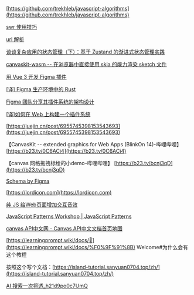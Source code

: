 [https://github.com/trekhleb/javascript-algorithms](https://github.com/trekhleb/javascript-algorithms)

[swr 使用技巧](https://github.com/lobehub/lobe-chat/blob/4358059b7618eb4cc0e8580688972bdd5c4ad937/src/store/market/action.ts#L4)

[url 解析](https://twitter.com/alexxubyte/status/1711406474654814575)

[谈谈复杂应用的状态管理（下）：基于 Zustand 的渐进式状态管理实践](https://juejin.cn/post/7182462103297458236)

[canvaskit-wasm -- 在浏览器中直接使用 skia 的能力渲染 sketch 文件](https://juejin.cn/post/7029274779815247879)

[用 Vue 3 开发 Figma 插件](https://juejin.cn/post/7084639146915921956)

[[译] Figma 生产环境中的 Rust](https://juejin.cn/post/7044741596348170270)

[Figma 团队分享其插件系统的架构设计](https://juejin.cn/entry/6844903923954745357)

[[译]如何在 Web 上构建一个插件系统](https://juejin.cn/post/6844903956263501838)

[https://juejin.cn/post/6955745398153543693](https://juejin.cn/post/6955745398153543693)

【CanvasKit -- extended graphics for Web Apps (BlinkOn 14)-哔哩哔哩】 [https://b23.tv/0C6ACi4](https://b23.tv/0C6ACi4)

【canvas 网格拖拽标绘的小demo-哔哩哔哩】 [https://b23.tv/bcnj3qD](https://b23.tv/bcnj3qD)

[Schema by Figma](https://www.designsystems.com/sections/schema/)

[](https://lordicon.com/)[https://lordicon.com](https://lordicon.com)

[纯 JS 给Web页面增加交互音效](https://juejin.cn/post/7174065297061019656)

[JavaScript Patterns Workshop | JavaScript Patterns](https://javascriptpatterns.vercel.app/patterns)

[canvas API中文网 - Canvas API中文文档首页地图](https://www.canvasapi.cn/)

[](https://learningprompt.wiki/docs/%F0%9F%91%8B%20Welcome#%E4%B8%BA%E4%BB%80%E4%B9%88%E4%BC%9A%E6%9C%89%E8%BF%99%E4%B8%AA%E6%95%99%E7%A8%8B)[https://learningprompt.wiki/docs/👋](https://learningprompt.wiki/docs/%F0%9F%91%8B) Welcome#为什么会有这个教程

按照这个写个文档：[https://island-tutorial.sanyuan0704.top/zh/](https://island-tutorial.sanyuan0704.top/zh/)

[AI 搜索一次将透\_h21d9po0c7UmQ](https://mp.weixin.qq.com/s/NsvecuHT_h21d9po0c7UmQ)
